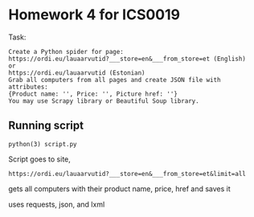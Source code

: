 # Homework 4 for ICS0019

Task:
```
Create a Python spider for page:
https://ordi.eu/lauaarvutid?___store=en&___from_store=et (English)
or
https://ordi.eu/lauaarvutid (Estonian)
Grab all computers from all pages and create JSON file with attributes:
{Product name: '', Price: '', Picture href: ''}
You may use Scrapy library or Beautiful Soup library.
```

## Running script
```
python(3) script.py
```

Script goes to site,

`https://ordi.eu/lauaarvutid?___store=en&___from_store=et&limit=all`

gets all computers with their product name, price, href and saves it

uses requests, json, and lxml
